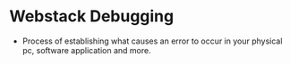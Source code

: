 # **Webstack Debugging**

- Process of establishing what causes an error to occur in your physical pc, software
  application and more.
